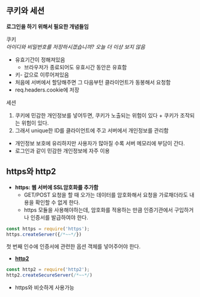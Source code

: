 ## 쿠키와 세션
__로그인을 하기 위해서 필요한 개념들임__

쿠키  
_아이디와 비밀번호를 저장하시겠습니까? 오늘 더 이상 보지 않음_

- 유효기간이 정해져있음
  - 브라우저가 종료되어도 유효시간 동안은 유효함
- 키- 값으로 이루어져있음
- 처음에 서버에서 할당해주면 그 다음부턴 클라이언트가 동봉해서 요청함
- req.headers.cookie에 저장

세션

1. 쿠키에 민감한 개인정보를 넣어두면, 쿠키가 노출되는 위험이 있다 + 쿠키가 조작되는 위험이 있다.
2. 그래서 unique한 ID를 클라이언트에 주고 서버에서 개인정보를 관리함

- 개인정보 보호에 유리하지만 사용자가 많아질 수록 서버 메모리에 부담이 간다.
- 로그인과 같이 민감한 개인정보에 자주 이용 

## https와 http2
- __https: 웹 서버에 SSL암호화를 추가함__
  - GET/POST 요청을 할 때 오가는 데이터를 암호화해서 요청을 가로채더라도 내용을 확인할 수 없게 한다.
  - https 모듈을 사용해야하는데, 암호화를 적용하는 만큼 인증기관에서 구입하거나 인증서를 발급하여야 한다.
```javascript
const https = require('https');
https.createServer({/*~~*/})
```
첫 번째 인수에 인증서에 관련한 옵션 객체를 넣어주어야 한다.

- __[http2](https://americanopeople.tistory.com/115)__
```javascript
const http2 = require('http2');
http2.createSecureServer(/*~~*/)
```
- https와 비슷하게 사용가능